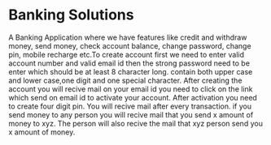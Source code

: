 # Banking Solutions
A Banking Application where we have features like credit and withdraw money, send money, check account balance, change password, change pin, mobile recharge etc.To create account first we need to enter valid account number and valid email id then the strong password need to be enter which should be at least 8 character long. contain both upper case and lower case,one digit and one special character. After creating the account you will recive mail on your email id you need to click on the link which send on email id to activate your account. After activation you need to create four digit pin. You will recive mail after every transaction. if you send money to any person you will recive mail that you send x amount of money to xyz. The person will also recive the mail that xyz person send you x amount of money.
